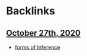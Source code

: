
# Backlinks
## [October 27th, 2020](<October 27th, 2020.md>)
- [forms of inference](<forms of inference.md>)

